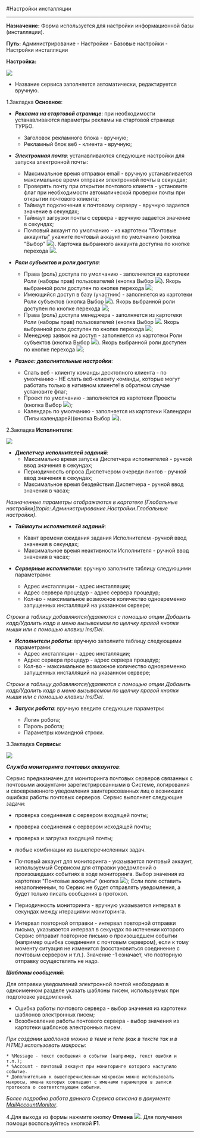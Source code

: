 ﻿#Настройки инсталляции


----------

**Назначение:** Форма используется для настройки информационной базы (инсталляции).


**Путь:** Администрирование - Настройки - Базовые настройки - Настройки инсталляции

**Настройка:**

![](topic:.Администрирование.AddFiles.Screenshot_2635.jpg)

- Название сервиса заполняется автоматически, редактируется вручную.

1.Закладка **Основное**:

* ***Реклама на стартовой странице***: при необходимости устанавливаются параметры рекламы на стартовой странице ТУРБО.
    * Заголовок рекламного блока - вручную;
    * Рекламный блок веб - клиента -  вручную;

* ***Электронная почта***: устанавливаются следующие настройки для запуска электронной почты:
    * Максимальное время отправки email - вручную устанавливается максимальное время отправки электронной почты в секундах;
    * Проверять почту при открытии почтового клиента - установите флаг при необходимости автоматической проверки почты при открытии почтового клиента;
    * Таймаут подключения к почтовому серверу - вручную задается значение в секундах;
    * Таймаут загрузки почты с сервера - вручную задается значение в секундах;
    * Почтовый аккаунт по умолчанию - из картотеки "Почтовые аккаунты" укажите почтовый аккаунт по умолчанию (кнопка "Выбор" ![](topic:Com.AddFiles.Buttons.Btn_select.png)). Карточка выбранного аккаунта доступна по кнопке перехода ![](topic:Com.AddFiles.Buttons.Btn_go.png).

* ***Роли субъектов и роли доступа***:
    * Права (роль) доступа по умолчанию - заполняется из картотеки Роли (наборы прав) пользователей (кнопка Выбор ![](topic:Администрирование.AddFiles.Btn_select.png)). Якорь выбранной роли доступен по кнопке перехода ![](topic:Com.AddFiles.Buttons.Btn_go.png);
    * Имеющийся доступ в базу (участник) - заполняется из картотеки Роли субъектов (кнопка Выбор ![](topic:Администрирование.AddFiles.Btn_select.png)).  Якорь выбранной роли доступен по кнопке перехода ![](topic:Com.AddFiles.Buttons.Btn_go.png);
    * Права (роль) доступа менеджера - заполняется из картотеки Роли (наборы прав) пользователей (кнопка Выбор ![](topic:Администрирование.AddFiles.Btn_select.png). Якорь выбранной роли доступен по кнопке перехода ![](topic:Com.AddFiles.Buttons.Btn_go.png);
    * Менеджер заявок на доступ - заполняется из картотеки Роли субъектов (кнопка Выбор ![](topic:Администрирование.AddFiles.Btn_select.png)). Якорь выбранной роли доступен по кнопке перехода ![](topic:Com.AddFiles.Buttons.Btn_go.png);

* ***Разное: дополнительные настройки***:
    * Слать веб - клиенту команды десктопного клиента - по умолчанию - НЕ слать веб-клиенту команды, которые могут работать только в нативном клиенте! в обратном случае установите флаг;
    * Проект по умолчанию - заполняется из картотеки Проекты (кнопка Выбор ![](topic:Администрирование.AddFiles.Btn_select.png));
    * Календарь по умолчанию - заполняется из картотеки Календари (Типы календарей)(кнопка Выбор ![](topic:Администрирование.AddFiles.Btn_select.png)).

2.Закладка  **Исполнители**:

![](topic:.Администрирование.AddFiles.Screenshot_2636.jpg)

* ***Диспетчер исполнителей заданий***:
    * Максимально время запуска Диспетчера исполнителей - ручной ввод значения в секундах;
    * Периодичность опроса Диспетчером очереди пингов - ручной ввод значения в секундах;
    * Максимальное время бездействия Диспетчера - ручной ввод значения в часах;

*Назначенные параметры отображаются в картотеке [Глобальные настройки](topic:.Администрирование.Настройки.Глобальные настройки)*.

*  ***Таймауты исполнителей заданий***:
    * Квант времени ожидания задания Исполнителем -ручной ввод значения в секундах;
    * Максимальное время неактивности Исполнителя - ручной ввод значения в часах;

* ***Серверные исполнители***: вручную заполните таблицу следующими параметрами:
    * Адрес инсталляции - адрес инсталляции;
    * Адрес сервера процедур - адрес сервера процедур;
    * Кол-во - максимальное возможное количество одновременно запущенных инсталляций на указанном сервере;

*Строки в таблицу  добавляются/удаляются с помощью опции Добавить кадр/Удалить кадр в меню вызываемом по щелчку правой кнопки мыши или с помощью клавиш Ins/Del*.

* ***Исполнители роботы***: вручную заполните таблицу следующими параметрами:
    * Адрес инсталляции - адрес инсталляции;
    * Адрес сервера процедур - адрес сервера процедур;
    * Кол-во - максимальное возможное количество одновременно запущенных инсталляций на указанном сервере;

*Строки в таблицу  добавляются/удаляются с помощью опции Добавить кадр/Удалить кадр в меню вызываемом по щелчку правой кнопки мыши или с помощью клавиш Ins/Del*.

* ***Запуск робота***: вручную введите следующие параметры:

    * Логин робота;
    * Пароль робота;
    * Параметры командной строки.

3.Закладка  **Сервисы**:

![](topic:.Администрирование.AddFiles.Screenshot_2637.jpg)

***Служба мониторинга почтовых аккаунтов***:

Сервис предназначен для мониторинга почтовых серверов связанных с почтовыми аккаунтами зарегистрированными в Системе, логирования и своевременного уведомления заинтересованных лиц о возникших ошибках работы почтовых серверов. Сервис выполняет следующие задачи:
* проверка соединения с сервером входящей почты;
* проверка соединения с сервером исходящей почты;
* проверка и загрузка входящей почты;
* любые комбинации из вышеперечисленных задач.

* Почтовый аккаунт для мониторинга - указывается почтовый аккаунт, используемый Сервисом для отправки уведомлений о произошедших событиях в ходе мониторинга. Выбор значения из картотеки "Почтовые аккаунты" (кнопка ![](topic:Com.AddFiles.Btn_select.png));
Если поле оставить незаполненным, то Сервис не будет отправлять уведомления, а будет только писать сообщения в протокол.
* Периодичность мониторинга - вручную указывается интервал в секундах между итерациями мониторинга.
* Интервал повторной отправки - интервал повторной отправки  письма, указывается интервал в секундах по истечении которого Сервис отправит повторное письмо о произошедшем событии (например ошибка соединения с почтовым сервером), если к тому моменту ситуация не изменится (восстановиться соединение с почтовым сервером и т.п.). Значение -1 означает, что повторную отправку осуществлять не надо.

***Шаблоны сообщений:***

Для отправки уведомлений электронной почтой необходимо в одноименном разделе указать шаблоны писем, используемых при подготовке уведомлений.

* Ошибка работы почтового сервера - выбор значения из картотеки шаблонов электронных писем;
* Возобновление работы почтового сервера - выбор значения из картотеки шаблонов электронных писем.


*При создании шаблонов можно в теме и теле (как в тексте так и в HTML) использовать макросы*:

    * %Message - текст сообщения о событии (например, текст ошибки и т.п.);
    * %Account - почтовый аккаунт при мониторинге которого наступило событие.
    * Дополнительно к вышеперечисленным макросам можно использовать макросы, имена которых совпадают с именами параметров в записи протокола о соответствующем событии.

*Более подробно работа данного Сервиса описана в документе [MailAccountMonitor](topic:.Администрирование.Настройки.MailAccountMonitor)*.

4.Для выхода из формы нажмите кнопку  **Отмена** ![](topic:Администрирование.AddFiles.BtnCloseCancel.png). Для получения помощи воспользуйтесь кнопкой  **F1**.


----------
